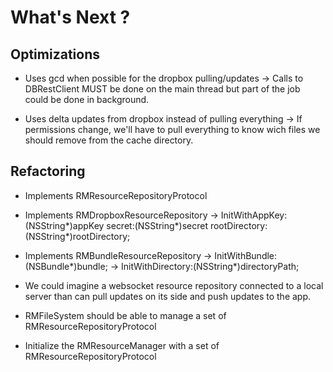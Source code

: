 # What's Next ?

## Optimizations

* Uses gcd when possible for the dropbox pulling/updates
         -> Calls to DBRestClient MUST be done on the main thread but part of the job could be done in background.
         
* Uses delta updates from dropbox instead of pulling everything
         -> If permissions change, we'll have to pull everything to know wich files we should remove from the cache directory.

## Refactoring

* Implements RMResourceRepositoryProtocol

* Implements RMDropboxResourceRepository
         -> InitWithAppKey:(NSString*)appKey secret:(NSString*)secret rootDirectory:(NSString*)rootDirectory;

* Implements RMBundleResourceRepository
         -> InitWithBundle:(NSBundle*)bundle;
         -> InitWithDirectory:(NSString*)directoryPath;


* We could imagine a websocket resource repository connected to a local server than can pull updates on its side and push updates to the app.

* RMFileSystem should be able to manage a set of RMResourceRepositoryProtocol

* Initialize the RMResourceManager with a set of RMResourceRepositoryProtocol
